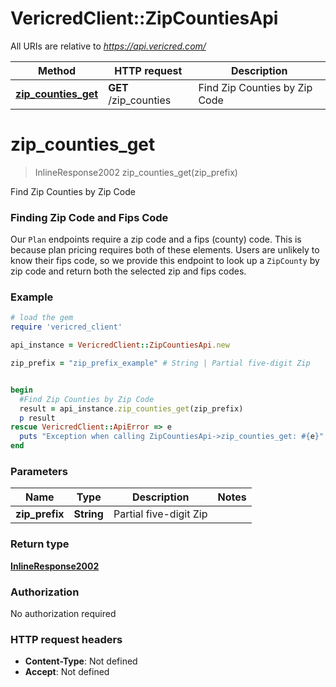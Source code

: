 # VericredClient::ZipCountiesApi

All URIs are relative to *https://api.vericred.com/*

Method | HTTP request | Description
------------- | ------------- | -------------
[**zip_counties_get**](ZipCountiesApi.md#zip_counties_get) | **GET** /zip_counties | Find Zip Counties by Zip Code


# **zip_counties_get**
> InlineResponse2002 zip_counties_get(zip_prefix)

Find Zip Counties by Zip Code

### Finding Zip Code and Fips Code

Our `Plan` endpoints require a zip code and a fips (county) code.  This is
because plan pricing requires both of these elements.  Users are unlikely to
know their fips code, so we provide this endpoint to look up a `ZipCounty` by
zip code and return both the selected zip and fips codes.



### Example
```ruby
# load the gem
require 'vericred_client'

api_instance = VericredClient::ZipCountiesApi.new

zip_prefix = "zip_prefix_example" # String | Partial five-digit Zip


begin
  #Find Zip Counties by Zip Code
  result = api_instance.zip_counties_get(zip_prefix)
  p result
rescue VericredClient::ApiError => e
  puts "Exception when calling ZipCountiesApi->zip_counties_get: #{e}"
end
```

### Parameters

Name | Type | Description  | Notes
------------- | ------------- | ------------- | -------------
 **zip_prefix** | **String**| Partial five-digit Zip | 

### Return type

[**InlineResponse2002**](InlineResponse2002.md)

### Authorization

No authorization required

### HTTP request headers

 - **Content-Type**: Not defined
 - **Accept**: Not defined



